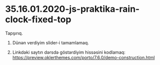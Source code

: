 # 35.16.01.2020-js-praktika-rain-clock-fixed-top

Tapşırıq.

  1. Dünən verdiyim slider-i tamamlamaq.
  
  2. Linkdəki saytın dərsdə göstərdiyim hissəsini kodlamaq:  
     https://preview.oklerthemes.com/porto/7.6.0/demo-construction.html
